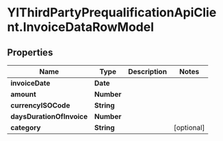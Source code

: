 # YlThirdPartyPrequalificationApiClient.InvoiceDataRowModel

## Properties

Name | Type | Description | Notes
------------ | ------------- | ------------- | -------------
**invoiceDate** | **Date** |  | 
**amount** | **Number** |  | 
**currencyISOCode** | **String** |  | 
**daysDurationOfInvoice** | **Number** |  | 
**category** | **String** |  | [optional] 


